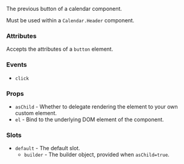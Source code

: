 The previous button of a calendar component.

Must be used within a `Calendar.Header` component.

### Attributes

Accepts the attributes of a `button` element.

### Events

- `click`

### Props

- `asChild` - Whether to delegate rendering the element to your own custom element.
- `el` - Bind to the underlying DOM element of the component.

### Slots

- `default` - The default slot.
  - `builder` - The builder object, provided when `asChild=true`.

<!-- @include(./example.md) -->
